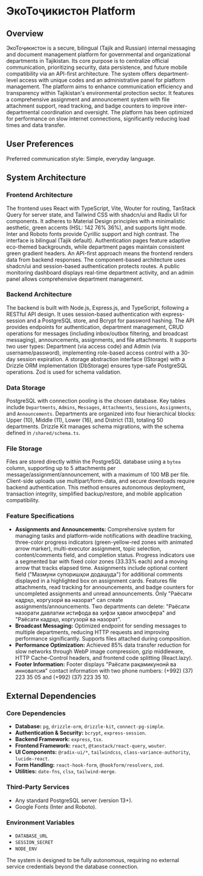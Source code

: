 # ЭкоТоҷикистон Platform

## Overview
ЭкоТоҷикистон is a secure, bilingual (Tajik and Russian) internal messaging and document management platform for governmental and organizational departments in Tajikistan. Its core purpose is to centralize official communication, prioritizing security, data persistence, and future mobile compatibility via an API-first architecture. The system offers department-level access with unique codes and an administrative panel for platform management. The platform aims to enhance communication efficiency and transparency within Tajikistan's environmental protection sector. It features a comprehensive assignment and announcement system with file attachment support, read tracking, and badge counters to improve inter-departmental coordination and oversight. The platform has been optimized for performance on slow internet connections, significantly reducing load times and data transfer.

## User Preferences
Preferred communication style: Simple, everyday language.

## System Architecture

### Frontend Architecture
The frontend uses React with TypeScript, Vite, Wouter for routing, TanStack Query for server state, and Tailwind CSS with shadcn/ui and Radix UI for components. It adheres to Material Design principles with a minimalistic aesthetic, green accents (HSL: 142 76% 36%), and supports light mode. Inter and Roboto fonts provide Cyrillic support and high contrast. The interface is bilingual (Tajik default). Authentication pages feature adaptive eco-themed backgrounds, while department pages maintain consistent green gradient headers. An API-first approach means the frontend renders data from backend responses. The component-based architecture uses shadcn/ui and session-based authentication protects routes. A public monitoring dashboard displays real-time department activity, and an admin panel allows comprehensive department management.

### Backend Architecture
The backend is built with Node.js, Express.js, and TypeScript, following a RESTful API design. It uses session-based authentication with express-session and a PostgreSQL store, and Bcrypt for password hashing. The API provides endpoints for authentication, department management, CRUD operations for messages (including inbox/outbox filtering, and broadcast messaging), announcements, assignments, and file attachments. It supports two user types: Department (via access code) and Admin (via username/password), implementing role-based access control with a 30-day session expiration. A storage abstraction interface (IStorage) with a Drizzle ORM implementation (DbStorage) ensures type-safe PostgreSQL operations. Zod is used for schema validation.

### Data Storage
PostgreSQL with connection pooling is the chosen database. Key tables include `Departments`, `Admins`, `Messages`, `Attachments`, `Sessions`, `Assignments`, and `Announcements`. Departments are organized into four hierarchical blocks: Upper (10), Middle (11), Lower (16), and District (13), totaling 50 departments. Drizzle Kit manages schema migrations, with the schema defined in `/shared/schema.ts`.

### File Storage
Files are stored directly within the PostgreSQL database using a `bytea` column, supporting up to 5 attachments per message/assignment/announcement, with a maximum of 100 MB per file. Client-side uploads use multipart/form-data, and secure downloads require backend authentication. This method ensures autonomous deployment, transaction integrity, simplified backup/restore, and mobile application compatibility.

### Feature Specifications
- **Assignments and Announcements:** Comprehensive system for managing tasks and platform-wide notifications with deadline tracking, three-color progress indicators (green-yellow-red zones with animated arrow marker), multi-executor assignment, topic selection, content/comments field, and completion status. Progress indicators use a segmented bar with fixed color zones (33.33% each) and a moving arrow that tracks elapsed time. Assignments include optional content field ("Мазмуни супоришҳои додашуда") for additional comments displayed in a highlighted box on assignment cards. Features file attachments, read tracking for announcements, and badge counters for uncompleted assignments and unread announcements. Only "Раёсати кадрҳо, коргузорӣ ва назорат" can create assignments/announcements. Two departments can delete: "Раёсати назорати давлатии истифода ва ҳифзи ҳавои атмосфера" and "Раёсати кадрҳо, коргузорӣ ва назорат".
- **Broadcast Messaging:** Optimized endpoint for sending messages to multiple departments, reducing HTTP requests and improving performance significantly. Supports files attached during composition.
- **Performance Optimization:** Achieved 85% data transfer reduction for slow networks through WebP image compression, gzip middleware, HTTP Cache-Control headers, and frontend code splitting (React.lazy).
- **Footer Information:** Footer displays "Раёсати рақамикунонӣ ва инноватсия" contact information with two phone numbers: (+992) (37) 223 35 05 and (+992) (37) 223 35 10.

## External Dependencies

### Core Dependencies
- **Database:** `pg`, `drizzle-orm`, `drizzle-kit`, `connect-pg-simple`.
- **Authentication & Security:** `bcrypt`, `express-session`.
- **Backend Framework:** `express`, `tsx`.
- **Frontend Framework:** `react`, `@tanstack/react-query`, `wouter`.
- **UI Components:** `@radix-ui/*`, `tailwindcss`, `class-variance-authority`, `lucide-react`.
- **Form Handling:** `react-hook-form`, `@hookform/resolvers`, `zod`.
- **Utilities:** `date-fns`, `clsx`, `tailwind-merge`.

### Third-Party Services
- Any standard PostgreSQL server (version 13+).
- Google Fonts (Inter and Roboto).

### Environment Variables
- `DATABASE_URL`
- `SESSION_SECRET`
- `NODE_ENV`

The system is designed to be fully autonomous, requiring no external service credentials beyond the database connection.